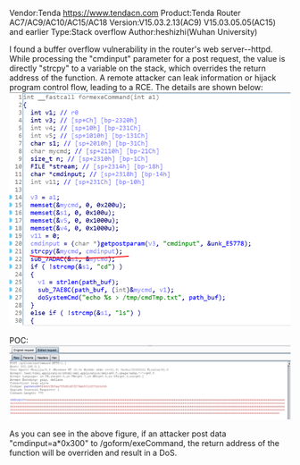 Vendor:Tenda https://www.tendacn.com
Product:Tenda Router AC7/AC9/AC10/AC15/AC18
Version:V15.03.2.13(AC9)    V15.03.05.05(AC15) and earlier
Type:Stack overflow
Author:heshizhi(Wuhan University)

I found a buffer overflow vulnerability in the router's web server--httpd. While processing the "cmdinput" parameter for a post request, the value is directly "strcpy" to a variable on the stack, which overrides the return address of the function. A remote attacker can leak information or hijack program control flow, leading to a RCE.
The details are shown below: 
![image](https://github.com/pwnninja/tenda/blob/main/images/formexeCommandStackoverflow1.png)

POC:
![image](https://github.com/pwnninja/tenda/blob/main/images/formexeCommandStackoverflow2.png)

As you can see in the above figure, if an attacker post data "cmdinput=a*0x300" to /goform/exeCommand, the return address of the function will be overriden and result in a DoS.

